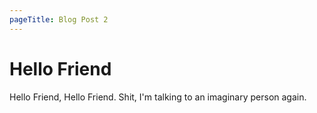 ```yaml
---
pageTitle: Blog Post 2
---
```

# Hello Friend
Hello Friend, Hello Friend. Shit, I'm talking to an imaginary person again.

